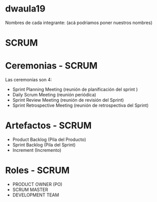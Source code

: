 # dwaula19
Nombres de cada integrante: 
(acá podriamos poner nuestros nombres)

# SCRUM
# Ceremonias - SCRUM
Las ceremonias son 4:
- Sprint Planning Meeting (reunión de planificación del sprint )
- Daily Scrum Meeting  (reunión periódica)
- Sprint Review Meeting (reunión de revisión del Sprint)
- Sprint Retrospective Meeting (reunión de retrospectiva del Sprint)

# Artefactos - SCRUM
 - Product Backlog (Pila del Producto) 
 - Sprint Backlog (Pila del Sprint)
 - Increment (Incremento)


# Roles - SCRUM
- PRODUCT OWNER (PO)
- SCRUM MASTER
- DEVELOPMENT TEAM 

